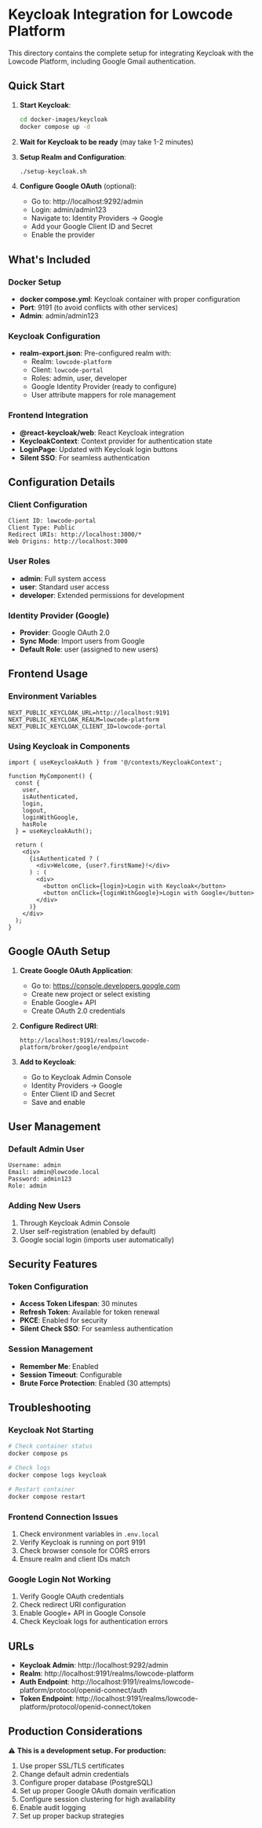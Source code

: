 # Keycloak Integration for Lowcode Platform

This directory contains the complete setup for integrating Keycloak with the Lowcode Platform, including Google Gmail authentication.

## Quick Start

1. **Start Keycloak**:
   ```bash
   cd docker-images/keycloak
   docker compose up -d
   ```

2. **Wait for Keycloak to be ready** (may take 1-2 minutes)

3. **Setup Realm and Configuration**:
   ```bash
   ./setup-keycloak.sh
   ```

4. **Configure Google OAuth** (optional):
   - Go to: http://localhost:9292/admin
   - Login: admin/admin123
   - Navigate to: Identity Providers → Google
   - Add your Google Client ID and Secret
   - Enable the provider

## What's Included

### Docker Setup
- **docker compose.yml**: Keycloak container with proper configuration
- **Port**: 9191 (to avoid conflicts with other services)
- **Admin**: admin/admin123

### Keycloak Configuration
- **realm-export.json**: Pre-configured realm with:
  - Realm: `lowcode-platform` 
  - Client: `lowcode-portal`
  - Roles: admin, user, developer
  - Google Identity Provider (ready to configure)
  - User attribute mappers for role management

### Frontend Integration
- **@react-keycloak/web**: React Keycloak integration
- **KeycloakContext**: Context provider for authentication state
- **LoginPage**: Updated with Keycloak login buttons
- **Silent SSO**: For seamless authentication

## Configuration Details

### Client Configuration
```
Client ID: lowcode-portal
Client Type: Public
Redirect URIs: http://localhost:3000/*
Web Origins: http://localhost:3000
```

### User Roles
- **admin**: Full system access
- **user**: Standard user access  
- **developer**: Extended permissions for development

### Identity Provider (Google)
- **Provider**: Google OAuth 2.0
- **Sync Mode**: Import users from Google
- **Default Role**: user (assigned to new users)

## Frontend Usage

### Environment Variables
```env
NEXT_PUBLIC_KEYCLOAK_URL=http://localhost:9191
NEXT_PUBLIC_KEYCLOAK_REALM=lowcode-platform
NEXT_PUBLIC_KEYCLOAK_CLIENT_ID=lowcode-portal
```

### Using Keycloak in Components
```tsx
import { useKeycloakAuth } from '@/contexts/KeycloakContext';

function MyComponent() {
  const { 
    user, 
    isAuthenticated, 
    login, 
    logout, 
    loginWithGoogle,
    hasRole 
  } = useKeycloakAuth();

  return (
    <div>
      {isAuthenticated ? (
        <div>Welcome, {user?.firstName}!</div>
      ) : (
        <div>
          <button onClick={login}>Login with Keycloak</button>
          <button onClick={loginWithGoogle}>Login with Google</button>
        </div>
      )}
    </div>
  );
}
```

## Google OAuth Setup

1. **Create Google OAuth Application**:
   - Go to: https://console.developers.google.com
   - Create new project or select existing
   - Enable Google+ API
   - Create OAuth 2.0 credentials

2. **Configure Redirect URI**:
   ```
   http://localhost:9191/realms/lowcode-platform/broker/google/endpoint
   ```

3. **Add to Keycloak**:
   - Go to Keycloak Admin Console
   - Identity Providers → Google
   - Enter Client ID and Secret
   - Save and enable

## User Management

### Default Admin User
```
Username: admin
Email: admin@lowcode.local  
Password: admin123
Role: admin
```

### Adding New Users
1. Through Keycloak Admin Console
2. User self-registration (enabled by default)
3. Google social login (imports user automatically)

## Security Features

### Token Configuration
- **Access Token Lifespan**: 30 minutes
- **Refresh Token**: Available for token renewal
- **PKCE**: Enabled for security
- **Silent Check SSO**: For seamless authentication

### Session Management
- **Remember Me**: Enabled
- **Session Timeout**: Configurable
- **Brute Force Protection**: Enabled (30 attempts)

## Troubleshooting

### Keycloak Not Starting
```bash
# Check container status
docker compose ps

# Check logs
docker compose logs keycloak

# Restart container
docker compose restart
```

### Frontend Connection Issues
1. Check environment variables in `.env.local`
2. Verify Keycloak is running on port 9191
3. Check browser console for CORS errors
4. Ensure realm and client IDs match

### Google Login Not Working
1. Verify Google OAuth credentials
2. Check redirect URI configuration
3. Enable Google+ API in Google Console
4. Check Keycloak logs for authentication errors

## URLs

- **Keycloak Admin**: http://localhost:9292/admin
- **Realm**: http://localhost:9191/realms/lowcode-platform
- **Auth Endpoint**: http://localhost:9191/realms/lowcode-platform/protocol/openid-connect/auth
- **Token Endpoint**: http://localhost:9191/realms/lowcode-platform/protocol/openid-connect/token

## Production Considerations

⚠️ **This is a development setup. For production:**

1. Use proper SSL/TLS certificates
2. Change default admin credentials
3. Configure proper database (PostgreSQL)
4. Set up proper Google OAuth domain verification
5. Configure session clustering for high availability
6. Enable audit logging
7. Set up proper backup strategies